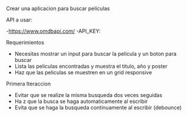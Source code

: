 Crear una aplicacion para buscar películas

API a usar:

-https://www.omdbapi.com/
-API_KEY: 

Requerimientos

- Necesitas mostrar un input para buscar la pelicula y un boton para buscar
- Lista las peliculas encontradas y muestra el titulo, año y poster
- Haz que las peliculas se muestren en un grid responsive

Primera Iteraccion

- Evitar que se realize la misma busqueda dos veces seguidas
- Ha z que la busca se haga automaticamente al escribir
- Evita que se haga la busqueda continuamente al escribir (debounce)